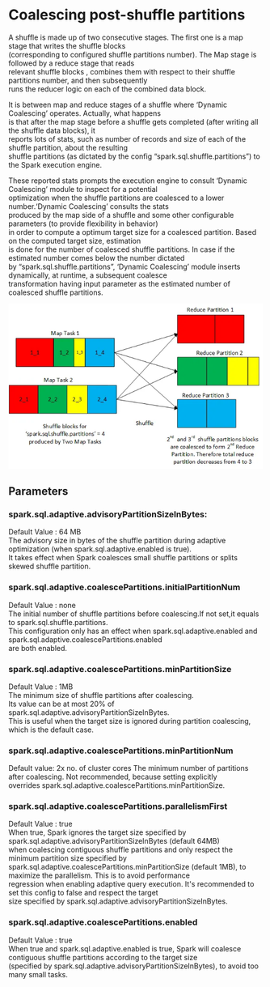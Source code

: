 # Coalescing post-shuffle partitions 

A shuffle is made up of two consecutive stages. The first one is a map stage that writes the shuffle blocks  
(corresponding to configured shuffle partitions number). The Map stage is followed by a reduce stage that reads  
relevant shuffle blocks , combines them with respect to their shuffle partitions number, and then subsequently    
runs the reducer logic on each of the combined data block.  

It is between map and reduce stages of a shuffle where ‘Dynamic Coalescing’ operates. Actually, what happens  
is that after the map stage before a shuffle gets completed (after writing all the shuffle data blocks), it  
reports lots of stats, such as number of records and size of each of the shuffle partition, about the resulting  
shuffle partitions (as dictated by the config “spark.sql.shuffle.partitions”) to the Spark execution engine.

These reported stats prompts the execution engine to consult ‘Dynamic Coalescing’ module to inspect for a potential  
optimization  when the shuffle partitions are coalesced to a  lower number.‘Dynamic Coalescing’ consults the stats  
produced by the map side of a shuffle and some other configurable parameters (to provide flexibility in behavior)  
in order to compute a optimum target size for a coalesced partition. Based on the computed target size, estimation  
is done for the number of coalesced shuffle partitions. In case if the estimated number comes below the number dictated  
by “spark.sql.shuffle.partitions”, ‘Dynamic Coalescing’ module inserts dynamically, at runtime, a subsequent coalesce  
transformation having input parameter as the estimated number of coalesced shuffle partitions.

![img.png](../images/aqe_post_Shuffle.png)


## Parameters
### spark.sql.adaptive.advisoryPartitionSizeInBytes:
Default Value : 64 MB  
The advisory size in bytes of the shuffle partition during adaptive optimization (when spark.sql.adaptive.enabled is true).  
It takes effect when Spark coalesces small shuffle partitions or splits skewed shuffle partition.

### spark.sql.adaptive.coalescePartitions.initialPartitionNum	
Default Value : none  
The initial number of shuffle partitions before coalescing.If not set,it equals to spark.sql.shuffle.partitions.  
This configuration only has an effect when spark.sql.adaptive.enabled and spark.sql.adaptive.coalescePartitions.enabled  
are both enabled.

### spark.sql.adaptive.coalescePartitions.minPartitionSize	
Default Value : 1MB  
The minimum size of shuffle partitions after coalescing.  
Its value can be at most 20% of spark.sql.adaptive.advisoryPartitionSizeInBytes.  
This is useful when the target size is ignored during partition coalescing, which is the default case.

### spark.sql.adaptive.coalescePartitions.minPartitionNum
Default value: 2x no. of cluster cores
The minimum number of partitions after coalescing. Not recommended, because setting explicitly  
overrides spark.sql.adaptive.coalescePartitions.minPartitionSize.

### spark.sql.adaptive.coalescePartitions.parallelismFirst	
Default Value : true  
When true, Spark ignores the target size specified by spark.sql.adaptive.advisoryPartitionSizeInBytes (default 64MB)  
when coalescing contiguous shuffle partitions and only respect the minimum partition size specified by  
spark.sql.adaptive.coalescePartitions.minPartitionSize (default 1MB), to maximize the parallelism. This is to avoid performance  
regression when enabling adaptive query execution. It's recommended to set this config to false and respect the target  
size specified by spark.sql.adaptive.advisoryPartitionSizeInBytes.

### spark.sql.adaptive.coalescePartitions.enabled
Default Value : true  
When true and spark.sql.adaptive.enabled is true, Spark will coalesce contiguous shuffle partitions according to the target size  
(specified by spark.sql.adaptive.advisoryPartitionSizeInBytes), to avoid too many small tasks.